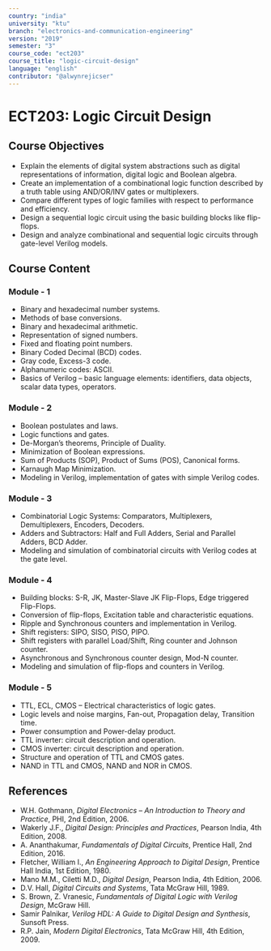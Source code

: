 ```yaml
---
country: "india"
university: "ktu"
branch: "electronics-and-communication-engineering"
version: "2019"
semester: "3"
course_code: "ect203"
course_title: "logic-circuit-design"
language: "english"
contributor: "@alwynrejicser"
---
```


# ECT203: Logic Circuit Design

## Course Objectives

- Explain the elements of digital system abstractions such as digital representations of information, digital logic and Boolean algebra.
- Create an implementation of a combinational logic function described by a truth table using AND/OR/INV gates or multiplexers.
- Compare different types of logic families with respect to performance and efficiency.
- Design a sequential logic circuit using the basic building blocks like flip-flops.
- Design and analyze combinational and sequential logic circuits through gate-level Verilog models.

## Course Content

### Module - 1

- Binary and hexadecimal number systems.
- Methods of base conversions.
- Binary and hexadecimal arithmetic.
- Representation of signed numbers.
- Fixed and floating point numbers.
- Binary Coded Decimal (BCD) codes.
- Gray code, Excess-3 code.
- Alphanumeric codes: ASCII.
- Basics of Verilog – basic language elements: identifiers, data objects, scalar data types, operators.

### Module - 2

- Boolean postulates and laws.
- Logic functions and gates.
- De-Morgan’s theorems, Principle of Duality.
- Minimization of Boolean expressions.
- Sum of Products (SOP), Product of Sums (POS), Canonical forms.
- Karnaugh Map Minimization.
- Modeling in Verilog, implementation of gates with simple Verilog codes.

### Module - 3

- Combinatorial Logic Systems: Comparators, Multiplexers, Demultiplexers, Encoders, Decoders.
- Adders and Subtractors: Half and Full Adders, Serial and Parallel Adders, BCD Adder.
- Modeling and simulation of combinatorial circuits with Verilog codes at the gate level.

### Module - 4

- Building blocks: S-R, JK, Master-Slave JK Flip-Flops, Edge triggered Flip-Flops.
- Conversion of flip-flops, Excitation table and characteristic equations.
- Ripple and Synchronous counters and implementation in Verilog.
- Shift registers: SIPO, SISO, PISO, PIPO.
- Shift registers with parallel Load/Shift, Ring counter and Johnson counter.
- Asynchronous and Synchronous counter design, Mod-N counter.
- Modeling and simulation of flip-flops and counters in Verilog.

### Module - 5

- TTL, ECL, CMOS – Electrical characteristics of logic gates.
- Logic levels and noise margins, Fan-out, Propagation delay, Transition time.
- Power consumption and Power-delay product.
- TTL inverter: circuit description and operation.
- CMOS inverter: circuit description and operation.
- Structure and operation of TTL and CMOS gates.
- NAND in TTL and CMOS, NAND and NOR in CMOS.

## References

- W.H. Gothmann, *Digital Electronics – An Introduction to Theory and Practice*, PHI, 2nd Edition, 2006.  
- Wakerly J.F., *Digital Design: Principles and Practices*, Pearson India, 4th Edition, 2008.  
- A. Ananthakumar, *Fundamentals of Digital Circuits*, Prentice Hall, 2nd Edition, 2016.  
- Fletcher, William I., *An Engineering Approach to Digital Design*, Prentice Hall India, 1st Edition, 1980.  
- Mano M.M., Ciletti M.D., *Digital Design*, Pearson India, 4th Edition, 2006.  
- D.V. Hall, *Digital Circuits and Systems*, Tata McGraw Hill, 1989.  
- S. Brown, Z. Vranesic, *Fundamentals of Digital Logic with Verilog Design*, McGraw Hill.  
- Samir Palnikar, *Verilog HDL: A Guide to Digital Design and Synthesis*, Sunsoft Press.  
- R.P. Jain, *Modern Digital Electronics*, Tata McGraw Hill, 4th Edition, 2009.  

